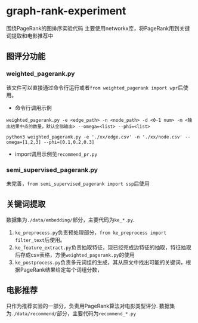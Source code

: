 # graph-rank-experiment

围绕PageRank的图排序实验代码
主要使用networkx库，将PageRank用到关键词提取和电影推荐中

## 图评分功能

### weighted_pagerank.py

该文件可以直接通过命令行运行或者`from weighted_pagerank import wpr`后使用。

+ 命令行调用示例
```
weighted_pagerank.py -e <edge_path> -n <node_path> -d <0-1 num> -m <输出结果中点的数量，默认全部输出> --omega=<list> --phi=<list>

python3 weighted_pagerank.py -e './xx/edge.csv' -n './xx/node.csv' --omega=[1,2,3] --phi=[0.1,0.2,0.3]
```
+ import调用示例见`recommend_pr.py`

### semi_supervised_pagerank.py

未完善，`from semi_supervised_pagerank import ssp`后使用

## 关键词提取

数据集为`./data/embedding/`部分，主要代码为`ke_*.py`.

1. `ke_preprocess.py`负责预处理部分，`from ke_preprocess import filter_text`后使用。
2. `ke_feature_extract.py`负责抽取特征，现已经完成边特征的抽取，特征抽取后存成csv表格，方便`weighted_pagerank.py`的使用
3. `ke_postprocess.py`负责多元词组的生成，其从原文中找出可能的关键词，根据PageRank结果给定每个词组分数，

## 电影推荐

只作为推荐实验的一部分，负责用PageRank算法对电影类型评分.
数据集为`./data/recommend/`部分，主要代码为`recommend_*.py`
